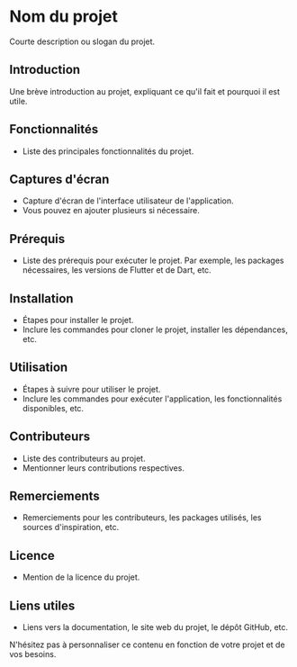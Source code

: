
# Nom du projet

Courte description ou slogan du projet.

## Introduction

Une brève introduction au projet, expliquant ce qu'il fait et pourquoi il est utile.

## Fonctionnalités

- Liste des principales fonctionnalités du projet.

## Captures d'écran

- Capture d'écran de l'interface utilisateur de l'application.
- Vous pouvez en ajouter plusieurs si nécessaire.

## Prérequis

- Liste des prérequis pour exécuter le projet. Par exemple, les packages nécessaires, les versions de Flutter et de Dart, etc.

## Installation

- Étapes pour installer le projet.
- Inclure les commandes pour cloner le projet, installer les dépendances, etc.

## Utilisation

- Étapes à suivre pour utiliser le projet.
- Inclure les commandes pour exécuter l'application, les fonctionnalités disponibles, etc.

## Contributeurs

- Liste des contributeurs au projet.
- Mentionner leurs contributions respectives.

## Remerciements

- Remerciements pour les contributeurs, les packages utilisés, les sources d'inspiration, etc.

## Licence

- Mention de la licence du projet.

## Liens utiles

- Liens vers la documentation, le site web du projet, le dépôt GitHub, etc.

N'hésitez pas à personnaliser ce contenu en fonction de votre projet et de vos besoins.
